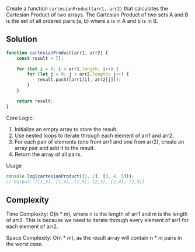Create a function `cartesianProduct(arr1, arr2)` that calculates the Cartesian Product of two arrays. The Cartesian Product of two sets A and B is the set of all ordered pairs (a, b) where a is in A and b is in B.
## Solution

```javascript
function cartesianProduct(arr1, arr2) {
    const result = [];

    for (let i = 0; i < arr1.length; i++) {
        for (let j = 0; j < arr2.length; j++) {
            result.push([arr1[i], arr2[j]]);
        }
    }

    return result;
}
```

Core Logic:
1. Initialize an empty array to store the result.
2. Use nested loops to iterate through each element of arr1 and arr2.
3. For each pair of elements (one from arr1 and one from arr2), create an array pair and add it to the result.
4. Return the array of all pairs.

Usage

```javascript
console.log(cartesianProduct([1, 2], [3, 4, 5]));
// Output: [[1,3], [1,4], [1,5], [2,3], [2,4], [2,5]]
```

## Complexity

Time Complexity: O(n * m), where n is the length of arr1 and m is the length of arr2. This is because we need to iterate through every element of arr1 for each element of arr2.

Space Complexity: O(n * m), as the result array will contain n * m pairs in the worst case.
